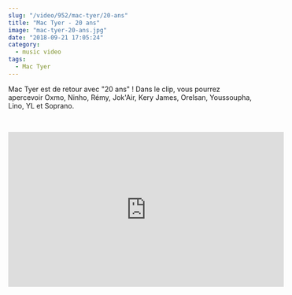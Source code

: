 ```yaml
--- 
slug: "/video/952/mac-tyer/20-ans"
title: "Mac Tyer - 20 ans"
image: "mac-tyer-20-ans.jpg"
date: "2018-09-21 17:05:24"
category:
  - music video
tags:
  - Mac Tyer
---
```

<p>Mac Tyer est de retour avec "20 ans" ! Dans le clip, vous pourrez apercevoir Oxmo, Ninho, Rémy, Jok'Air, Kery James, Orelsan, Youssoupha, Lino, YL et Soprano.</p><br/><p><iframe width="560" height="315" src="https://www.youtube.com/embed/RtMRzb38jSQ" frameborder="0" allow="autoplay; encrypted-media" allowfullscreen></iframe></p>